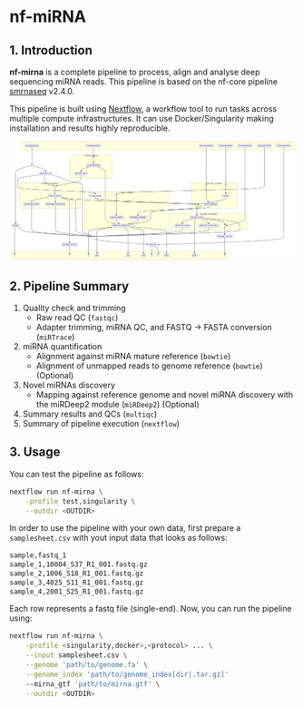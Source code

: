 # nf-miRNA

## 1. Introduction

**nf-mirna** is a complete pipeline to process, align and analyse deep sequencing miRNA reads. This pipeline is based on the nf-core pipeline [smrnaseq](https://nf-co.re/smrnaseq/2.4.0/) v2.4.0.

This pipeline is built using [Nextflow](https://www.nextflow.io/), a workflow tool to run tasks across multiple compute infrastructures. It can use Docker/Singularity making installation and results highly reproducible.

![Pipeline flow chart](./flowchart.png)

## 2. Pipeline Summary

1. Quality check and trimming
    - Raw read QC (`fastqc`)
    - Adapter trimming, miRNA QC, and FASTQ -> FASTA conversion (`miRTrace`)
2. miRNA quantification
    - Alignment against miRNA mature reference (`bowtie`)
    - Alignment of unmapped reads to genome reference (`bowtie`) (Optional)
3. Novel miRNAs discovery
    - Mapping against reference genome and novel miRNA discovery with the miRDeep2 module (`miRDeep2`) (Optional)
4. Summary results and QCs (`multiqc`)
5. Summary of pipeline execution (`nextflow`)

## 3. Usage

You can test the pipeline as follows:

```bash
nextflow run nf-mirna \
    -profile test,singularity \
    --outdir <OUTDIR>
```

In order to use the pipeline with your own data, first prepare a `samplesheet.csv` with yout input data that looks as follows:

```
sample,fastq_1
sample_1,10004_S37_R1_001.fastq.gz
sample_2,1006_S18_R1_001.fastq.gz
sample_3,4025_S11_R1_001.fastq.gz
sample_4,2001_S25_R1_001.fastq.gz
```

Each row represents a fastq file (single-end). Now, you can run the pipeline using:

```bash
nextflow run nf-mirna \
    -profile <singularity,docker>,<protocol> ... \
    --input samplesheet.csv \
    --genome 'path/to/genome.fa' \
    --genome_index 'path/to/genome_index[dir|.tar.gz]'
    --mirna_gtf 'path/to/mirna.gtf' \
    --outdir <OUTDIR>
```
